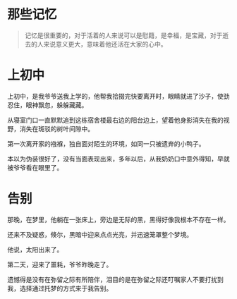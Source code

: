 # 那些记忆

> 记忆是很重要的，对于活着的人来说可以是慰籍，是幸福，是宝藏，对于逝去的人来说意义更大，意味着他还活在大家的心中。

# 上初中

上初中，是我爷爷送我上学的，他帮我拾掇完快要离开时，眼睛就进了沙子，使劲忍住，眼神飘忽，躲躲藏藏。

从寝室门口一直默默追到这栋宿舍楼最右边的阳台边上，望着他身影消失在我的视野，消失在斑驳的树叶间隙中。

第一次离开家的襁褓，独自面对陌生的环境，如同一只被遗弃的小鸭子。

本以为伪装很好了，没有当面表现出来，多年以后，从我奶奶口中意外得知，早就被爷爷看在眼里了。

# 告别

那晚，在梦里，他躺在一张床上，旁边是无际的黑，黑得好像我根本不存在一样。

还来不及疑惑，倏尔，黑暗中迎来点点光亮，并迅速笼罩整个梦境。

他说，太阳出来了。

第二天，迎来了噩耗，爷爷昨晚走了。

遗憾得是没有在弥留之际有所陪伴，泪目的是在弥留之际还叮嘱家人不要打扰到我，选择通过托梦的方式来于我告别。
